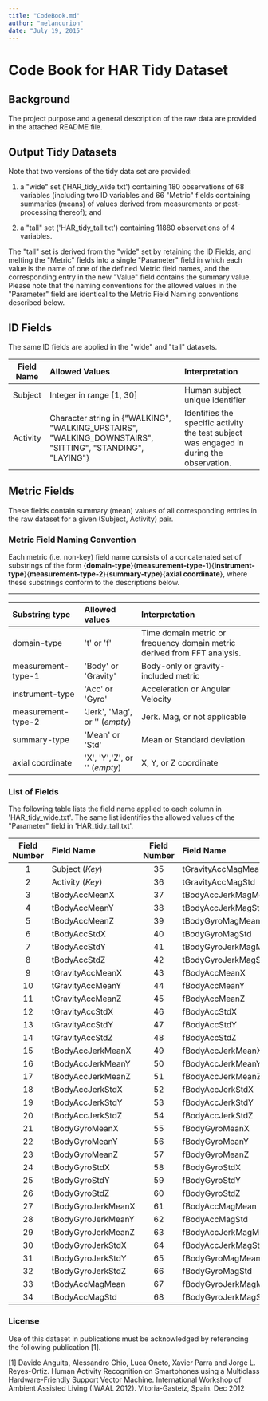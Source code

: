 ```yaml
---
title: "CodeBook.md"
author: "melancurion"
date: "July 19, 2015"
---
```


# Code Book for HAR Tidy Dataset
## Background
The project purpose and a general description of the raw data are provided in the attached README file.

## Output Tidy Datasets
Note that two versions of the tidy data set are provided:

1. a "wide" set ('HAR_tidy_wide.txt') containing 180 observations of 68 variables (including two ID variables and 66 "Metric" fields containing summaries (means) of values derived from measurements or post-processing thereof); and

2. a "tall" set ('HAR_tidy_tall.txt') containing 11880 observations of 4 variables.

The "tall" set is derived from the "wide" set by retaining the ID Fields, and melting the "Metric" fields into a single "Parameter" field in which each value is the name of one of the defined Metric field names, and the corresponding entry in the new "Value" field contains the summary value. Please note that the naming conventions for the allowed values in the "Parameter" field are identical to the Metric Field Naming conventions described below.

## ID Fields
The same ID fields are applied in the "wide" and "tall" datasets.

| Field Name    | Allowed Values                                                       | Interpretation        |
| :-----------: | :------------------------------------------------------------------- | :-------------------- |
| Subject       | Integer in range [1, 30]                                             |  Human subject unique identifier | 
| Activity      | Character string in {"WALKING", "WALKING_UPSTAIRS", "WALKING_DOWNSTAIRS", "SITTING", "STANDING", "LAYING"} | Identifies the specific activity the test subject was engaged in during the observation. |

## Metric Fields
These fields contain summary (mean) values of all corresponding entries in the raw dataset for a given (Subject, Activity) pair.

### Metric Field Naming Convention
Each metric (i.e. non-key) field name consists of a concatenated set of substrings
of the form
{**domain-type**}{**measurement-type-1**}{**instrument-type**}{**measurement-type-2**}{**summary-type**}{**axial coordinate**},
where these substrings conform to the descriptions below.

------------------------------------------------------------
| Substring type     |Allowed values | Interpretation      |
|:-------------------|:--------------| :-------------------|
| domain-type        | 't' or 'f'    | Time domain metric or frequency domain metric derived from FFT analysis. |
| measurement-type-1 | 'Body' or  'Gravity'  | Body-only or gravity-included metric |
| instrument-type    | 'Acc' or 'Gyro'    | Acceleration or Angular Velocity    |
| measurement-type-2 | 'Jerk', 'Mag', or '' (*empty*)     | Jerk. Mag, or not applicable |
| summary-type       | 'Mean' or 'Std'     | Mean or Standard deviation |
| axial coordinate   | 'X', 'Y','Z', or '' (*empty*)      | X, Y, or Z coordinate  |

### List of Fields
The following table lists the field name applied to each column
in 'HAR_tidy_wide.txt'. The same list identifies the allowed values
of the "Parameter" field in 'HAR_tidy_tall.txt'.

| Field Number | Field Name         | Field Number     | Field Name       |
|:-------:| :------------------ | :-------: | :------------------- |
| 1       | Subject  (*Key*)    | 35      | tGravityAccMagMean
| 2       | Activity (*Key*)    | 36      | tGravityAccMagStd
| 3       | tBodyAccMeanX       | 37      | tBodyAccJerkMagMean
| 4       | tBodyAccMeanY       | 38      | tBodyAccJerkMagStd
| 5       | tBodyAccMeanZ       | 39      | tBodyGyroMagMean
| 6       | tBodyAccStdX        | 40      | tBodyGyroMagStd
| 7       | tBodyAccStdY        | 41      | tBodyGyroJerkMagMean
| 8       | tBodyAccStdZ        | 42      | tBodyGyroJerkMagStd
| 9       | tGravityAccMeanX    | 43      | fBodyAccMeanX
| 10      | tGravityAccMeanY    | 44      | fBodyAccMeanY
| 11      | tGravityAccMeanZ    | 45      | fBodyAccMeanZ
| 12      | tGravityAccStdX     | 46      | fBodyAccStdX
| 13      | tGravityAccStdY     | 47      | fBodyAccStdY
| 14      | tGravityAccStdZ     | 48      | fBodyAccStdZ
| 15      | tBodyAccJerkMeanX   | 49      | fBodyAccJerkMeanX
| 16      | tBodyAccJerkMeanY   | 50      | fBodyAccJerkMeanY
| 17      | tBodyAccJerkMeanZ   | 51      | fBodyAccJerkMeanZ
| 18      | tBodyAccJerkStdX    | 52      | fBodyAccJerkStdX
| 19      | tBodyAccJerkStdY    | 53      | fBodyAccJerkStdY
| 20      | tBodyAccJerkStdZ    | 54      | fBodyAccJerkStdZ
| 21      | tBodyGyroMeanX      | 55      | fBodyGyroMeanX
| 22      | tBodyGyroMeanY      | 56      | fBodyGyroMeanY
| 23      | tBodyGyroMeanZ      | 57      | fBodyGyroMeanZ
| 24      | tBodyGyroStdX       | 58      | fBodyGyroStdX
| 25      | tBodyGyroStdY       | 59      | fBodyGyroStdY
| 26      | tBodyGyroStdZ       | 60      | fBodyGyroStdZ
| 27      | tBodyGyroJerkMeanX  | 61      | fBodyAccMagMean
| 28      | tBodyGyroJerkMeanY  | 62      | fBodyAccMagStd
| 29      | tBodyGyroJerkMeanZ  | 63      | fBodyAccJerkMagMean
| 30      | tBodyGyroJerkStdX   | 64      | fBodyAccJerkMagStd
| 31      | tBodyGyroJerkStdY   | 65      | fBodyGyroMagMean
| 32      | tBodyGyroJerkStdZ   | 66      | fBodyGyroMagStd
| 33      | tBodyAccMagMean     | 67      | fBodyGyroJerkMagMean
| 34      | tBodyAccMagStd      | 68      | fBodyGyroJerkMagStd

### License
Use of this dataset in publications must be acknowledged by referencing the following publication [1]. 

[1] Davide Anguita, Alessandro Ghio, Luca Oneto, Xavier Parra and Jorge L. Reyes-Ortiz. Human Activity Recognition on Smartphones using a Multiclass Hardware-Friendly Support Vector Machine. International Workshop of Ambient Assisted Living (IWAAL 2012). Vitoria-Gasteiz, Spain. Dec 2012

